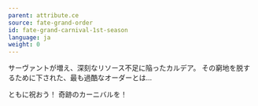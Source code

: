 ```yaml
---
parent: attribute.ce
source: fate-grand-order
id: fate-grand-carnival-1st-season
language: ja
weight: 0
---
```


サーヴァントが増え、深刻なリソース不足に陥ったカルデア。
その窮地を脱するために下された、最も過酷なオーダーとは…

ともに祝おう！
奇跡のカーニバルを！
